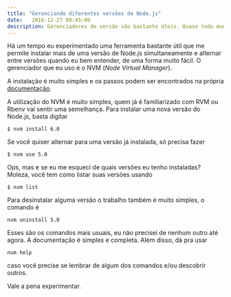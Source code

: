 ```yaml
---
title: "Gerenciando diferentes versões de Node.js"
date:   2016-12-27 09:45:00
description: Gerenciadores de versão são bastante úteis. Quase todo mundo curte e utiliza. Então por que não utilizar essa praticidade para gerenciar suas versões de Node.js?
---
```


Há um tempo eu experimentado uma ferramenta bastante útil que me permite instalar mais de uma versão de Node.js simultaneamente e alternar entre versões quando eu bem entender, de uma forma muito fácil. O gerenciador que eu uso é o NVM (_Node Virtual Manager_).

A instalação é muito simples e os passos podem ser encontrados na própria [documentação](https://github.com/creationix/nvm).

A utilização do NVM é muito simples, quem já é familiarizado com RVM ou Rbenv vai sentir uma semelhança. Para instalar uma nova versão do Node.js, basta digitar

```
$ nvm install 6.0
```

Se você quiser alternar para uma versão já instalada, só precisa fazer

```
$ nvm use 5.0
```

Ops, mas e se eu me esqueci de quais versões eu tenho instaladas? Moleza, você tem como listar suas versões usando

```
$ nvm list
```

Para desinstalar alguma versão o trabalho também é muito simples, o comando é

```
nvm uninstall 5.0
```

Esses são os comandos mais usuais, eu não precisei de nenhum outro até agora. A documentação é simples e completa. Além disso, dá pra usar 

```nvm help```

caso você precise se lembrar de algum dos comandos e/ou descobrir outros.

Vale a pena experimentar.
